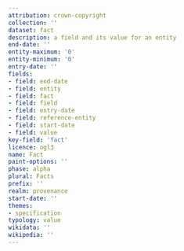 ```yaml
---
attribution: crown-copyright
collection: ''
dataset: fact
description: a field and its value for an entity
end-date: ''
entity-maximum: '0'
entity-minimum: '0'
entry-date: ''
fields:
- field: end-date
- field: entity
- field: fact
- field: field
- field: entry-date
- field: reference-entity
- field: start-date
- field: value
key-field: 'fact'
licence: ogl3
name: Fact
paint-options: ''
phase: alpha
plural: Facts
prefix: ''
realm: provenance
start-date: ''
themes:
- specification
typology: value
wikidata: ''
wikipedia: ''
---
```

